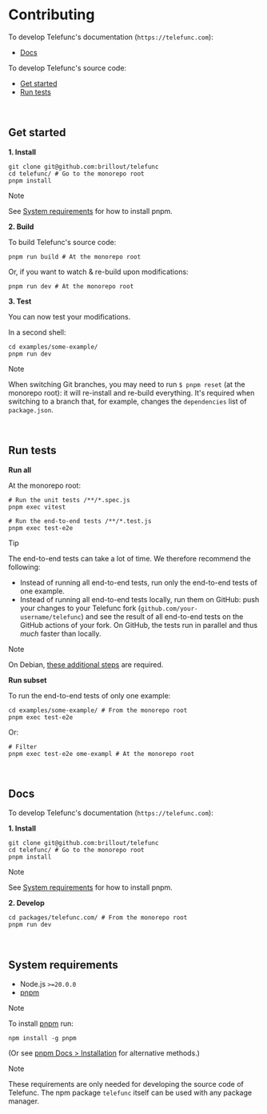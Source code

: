# Contributing

To develop Telefunc's documentation (`https://telefunc.com`):

- [Docs](#docs)

To develop Telefunc's source code:

- [Get started](#get-started)
- [Run tests](#run-tests)

<br/>


## Get started

**1. Install**

```shell
git clone git@github.com:brillout/telefunc
cd telefunc/ # Go to the monorepo root
pnpm install
```

> [!NOTE]
> See [System requirements](#system-requirements) for how to install pnpm.

**2. Build**

To build Telefunc's source code:

```shell
pnpm run build # At the monorepo root
```

Or, if you want to watch & re-build upon modifications:

```shell
pnpm run dev # At the monorepo root
```

**3. Test**

You can now test your modifications.

In a second shell:

```shell
cd examples/some-example/
pnpm run dev
```

> [!NOTE]
> When switching Git branches, you may need to run `$ pnpm reset` (at the monorepo root): it will re-install and re-build everything. It's required when switching to a branch that, for example, changes the `dependencies` list of `package.json`.

<br/>


## Run tests

**Run all**

At the monorepo root:

```shell
# Run the unit tests /**/*.spec.js
pnpm exec vitest

# Run the end-to-end tests /**/*.test.js
pnpm exec test-e2e
```

> [!TIP]
> The end-to-end tests can take a lot of time. We therefore recommend the following:
> - Instead of running all end-to-end tests, run only the end-to-end tests of one example.
> - Instead of running all end-to-end tests locally, run them on GitHub: push your changes to your Telefunc fork (`github.com/your-username/telefunc`) and see the result of all end-to-end tests on the GitHub actions of your fork. On GitHub, the tests run in parallel and thus *much* faster than locally.

> [!NOTE]
> On Debian, [these additional steps](https://github.com/vikejs/vike/issues/283#issuecomment-1072974554) are required.

**Run subset**

To run the end-to-end tests of only one example:

```shell
cd examples/some-example/ # From the monorepo root
pnpm exec test-e2e
```

Or:

```shell
# Filter
pnpm exec test-e2e ome-exampl # At the monorepo root
```

<br/>


## Docs

To develop Telefunc's documentation (`https://telefunc.com`):

**1. Install**

```shell
git clone git@github.com:brillout/telefunc
cd telefunc/ # Go to the monorepo root
pnpm install
```

> [!NOTE]
> See [System requirements](#system-requirements) for how to install pnpm.

**2. Develop**

```shell
cd packages/telefunc.com/ # From the monorepo root
pnpm run dev
```

<br/>


## System requirements

- Node.js `>=20.0.0`
- [pnpm](https://pnpm.io)

> [!NOTE]
> To install [pnpm](https://pnpm.io) run:
> ```shell
> npm install -g pnpm
> ```
> (Or see [pnpm Docs > Installation](https://pnpm.io/installation) for alternative methods.)

> [!NOTE]
> These requirements are only needed for developing the source code of Telefunc. The npm package `telefunc` itself can be used with any package manager.
